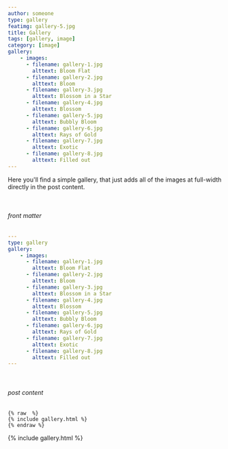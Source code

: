```yaml
---
author: someone
type: gallery
featimg: gallery-5.jpg
title: Gallery
tags: [gallery, image]
category: [image]
gallery:
    - images:
      - filename: gallery-1.jpg
        alttext: Bloom Flat
      - filename: gallery-2.jpg
        alttext: Bloom
      - filename: gallery-3.jpg
        alttext: Blossom in a Star
      - filename: gallery-4.jpg
        alttext: Blossom
      - filename: gallery-5.jpg
        alttext: Bubbly Bloom
      - filename: gallery-6.jpg
        alttext: Rays of Gold
      - filename: gallery-7.jpg
        alttext: Exotic
      - filename: gallery-8.jpg
        alttext: Filled out
---
```

Here you'll find a simple gallery, that just adds all of the images at full-width directly in the post content.

<br>

###### front matter

```yml
---
type: gallery
gallery:
    - images:
      - filename: gallery-1.jpg
        alttext: Bloom Flat
      - filename: gallery-2.jpg
        alttext: Bloom
      - filename: gallery-3.jpg
        alttext: Blossom in a Star
      - filename: gallery-4.jpg
        alttext: Blossom
      - filename: gallery-5.jpg
        alttext: Bubbly Bloom
      - filename: gallery-6.jpg
        alttext: Rays of Gold
      - filename: gallery-7.jpg
        alttext: Exotic
      - filename: gallery-8.jpg
        alttext: Filled out
---
```
<br>

###### post content

``` liquid
{% raw  %}
{% include gallery.html %}
{% endraw %}
```

{% include gallery.html %}